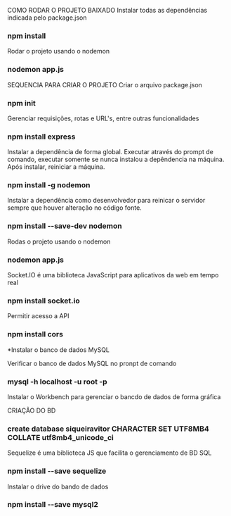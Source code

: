 COMO RODAR O PROJETO BAIXADO
Instalar todas as dependências indicada pelo package.json
### npm install

Rodar o projeto usando o nodemon
### nodemon app.js

SEQUENCIA PARA CRIAR O PROJETO
Criar o arquivo package.json
### npm init

Gerenciar requisições, rotas e URL's, entre outras funcionalidades
### npm install express 

Instalar a dependência de forma global. Executar através do prompt de comando,
executar somente se nunca instalou a depêndencia na máquina. 
Após instalar, reiniciar a máquina.
### npm install -g nodemon

Instalar a dependência como desenvolvedor para reinicar o servidor sempre que houver alteração no código fonte.
### npm install --save-dev nodemon

Rodas o projeto usando o nodemon
### nodemon app.js 

Socket.IO é uma biblioteca JavaScript para aplicativos da web em tempo real
### npm install socket.io

Permitir acesso a API
### npm install cors


*Instalar o banco de dados MySQL

Verificar o banco de dados MySQL no pronpt de comando
### mysql -h localhost -u root -p

Instalar o Workbench para gerenciar o bancdo de dados de forma gráfica

CRIAÇÃO DO BD
### create database siqueiravitor CHARACTER SET UTF8MB4 COLLATE utf8mb4_unicode_ci

Sequelize é uma biblioteca JS que facilita o gerenciamento de BD SQL
### npm install --save sequelize

Instalar o drive do bando de dados
### npm install --save mysql2